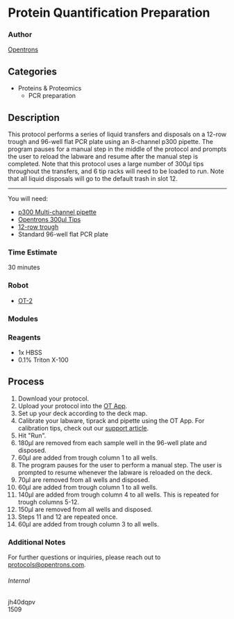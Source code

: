 # Protein Quantification Preparation

### Author
[Opentrons](https://opentrons.com/)

## Categories
* Proteins & Proteomics
    * PCR preparation

## Description
This protocol performs a series of liquid transfers and disposals on a 12-row trough and 96-well flat PCR plate using an 8-channel p300 pipette. The program pauses for a manual step in the middle of the protocol and prompts the user to reload the labware and resume after the manual step is completed. Note that this protocol uses a large number of 300µl tips throughout the transfers, and 6 tip racks will need to be loaded to run. Note that all liquid disposals will go to the default trash in slot 12.

---

You will need:
* [p300 Multi-channel pipette](https://shop.opentrons.com/collections/ot-2-pipettes/products/8-channel-electronic-pipette?variant=5984202457117)
* [Opentrons 300µl Tips](https://shop.opentrons.com/collections/opentrons-tips/products/opentrons-300ul-tips)
* [12-row trough](https://www.usascientific.com/12-channel-automation-reservoir.aspx)
* Standard 96-well flat PCR plate

### Time Estimate
30 minutes

### Robot
* [OT-2](https://opentrons.com/ot-2)

### Modules

### Reagents
* 1x HBSS
* 0.1% Triton X-100

## Process
1. Download your protocol.
2. Upload your protocol into the [OT App](https://opentrons.com/ot-app).
3. Set up your deck according to the deck map.
4. Calibrate your labware, tiprack and pipette using the OT App. For calibration tips, check out our [support article](https://support.opentrons.com/ot-2/getting-started-software-setup/deck-calibration).
5. Hit "Run".
6. 180µl are removed from each sample well in the 96-well plate and disposed.
7. 60µl are added from trough column 1 to all wells.
8. The program pauses for the user to perform a manual step. The user is prompted to resume whenever the labware is reloaded on the deck.
9. 70µl are removed from all wells and disposed.
10. 60µl are added from trough column 1 to all wells.
11. 140µl are added from trough column 4 to all wells. This is repeated for trough columns 5-12.
12. 150µl are removed from all wells and disposed.
13. Steps 11 and 12 are repeated once.
14. 60µl are added from trough column 3 to all wells.

### Additional Notes
For further questions or inquiries, please reach out to protocols@opentrons.com.

###### Internal
jh40dqpv  
1509
